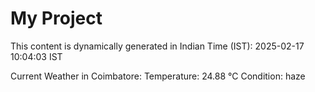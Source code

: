 # My Project

This content is dynamically generated in Indian Time (IST): 2025-02-17 10:04:03 IST


Current Weather in Coimbatore:
Temperature: 24.88 °C
Condition: haze
